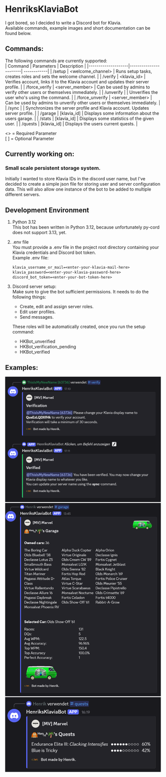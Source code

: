 # HenriksKlaviaBot
I got bored, so I decided to write a Discord bot for Klavia.  
Available commands, example images and short documentation can be found below.

## Commands:  
The following commands are currently supported:  
| Command            | Parameters            | Description |
|--------------------|-----------------------| ------------|
| /setup             | <welcome_channel>     | Runs setup tasks, creates roles and sets the welcome channel. |
| /verify            | <klavia_id>           | Verifies account, links it to the Klavia account and updates their server profile. |
| /force_verify      | <server_member>       | Can be used by admins to verify other users or themselves immediately. |
| /unverify          |                       | Unverifies the user who's using the command. |
| /force_unverify    | <server_member>       | Can be used by admins to unverify other users or themselves immediately. |
| /sync              |                       | Synchronizes the server profile and Klavia account. Updates server profile. |
| /garage            | [klavia_id]           | Displays some information about the users garage. |
| /stats             | [klavia_id]           | Displays some statistics of the given user. |
| /quests            | [klavia_id]           | Displays the users current quests. |

<> = Required Parameter  
[ ] = Optional Parameter  

## Currently working on:
### Small scale persistent storage system.  
Initially I wanted to store Klavia IDs in the discord user name, but I've decided to create a simple json file for storing user and server configuration data. This will also allow one instance of the bot to be added to multiple different servers.

## Development Environment
1. Python 3.12  
   This bot has been written in Python 3.12, because unfortunately py-cord does not support 3.13, yet.
2. .env file  
   You must provide a .env file in the project root directory containing your Klavia credentials and Discord bot token.  
   Example .env file:  
    ```
    klavia_username_or_mail=<enter-your-klavia-mail-here>
    klavia_password=<enter-your-klavia-password-here>
    discord_bot_token=<enter-your-bot-token-here>
    ```
3. Discord server setup:  
   Make sure to give the bot sufficient permissions. It needs to do the following things:
   - Create, edit and assign server roles.
   - Edit user profiles.
   - Send messages.
     
   These roles will be automatically created, once you run the setup command:
   - HKBot_unverified
   - HKBot_verification_pending
   - HKBot_verified

## Examples:
![verification](readme/verification.png)
![garage](readme/garage.png)
![quests](readme/quests.png)
